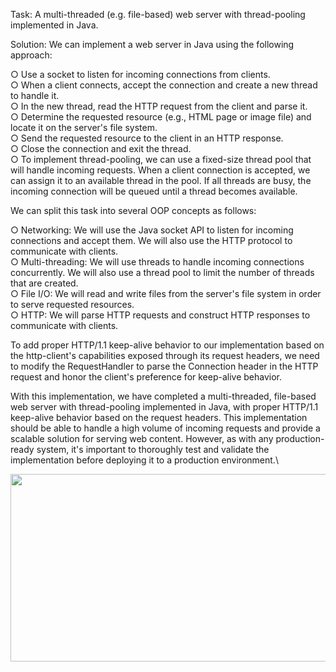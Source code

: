 Task: A multi-threaded (e.g. file-based) web server with thread-pooling implemented in Java.

Solution: We can implement a web server in Java using the following approach:

○ Use a socket to listen for incoming connections from clients.\
○ When a client connects, accept the connection and create a new thread to handle it.\
○ In the new thread, read the HTTP request from the client and parse it.\
○ Determine the requested resource (e.g., HTML page or image file) and locate it on the server's file system.\
○ Send the requested resource to the client in an HTTP response.\
○ Close the connection and exit the thread.\
○ To implement thread-pooling, we can use a fixed-size thread pool that will handle incoming requests. When a client connection is accepted, we can assign it to an available thread in the pool. If all threads are busy, the incoming connection will be queued until a thread becomes available.

We can split this task into several OOP concepts as follows:

○ Networking: We will use the Java socket API to listen for incoming connections and accept them. We will also use the HTTP protocol to communicate with clients.\
○ Multi-threading: We will use threads to handle incoming connections concurrently. We will also use a thread pool to limit the number of threads that are created.\
○ File I/O: We will read and write files from the server's file system in order to serve requested resources.\
○ HTTP: We will parse HTTP requests and construct HTTP responses to communicate with clients.

To add proper HTTP/1.1 keep-alive behavior to our implementation based on the http-client's capabilities exposed through its request headers, we need to modify the RequestHandler to parse the Connection header in the HTTP request and honor the client's preference for keep-alive behavior.

With this implementation, we have completed a multi-threaded, file-based web server with thread-pooling implemented in Java, with proper HTTP/1.1 keep-alive behavior based on the request headers. This implementation should be able to handle a high volume of incoming requests and provide a scalable solution for serving web content. However, as with any production-ready system, it's important to thoroughly test and validate the implementation before deploying it to a production environment.\

<p align="center"><img src="https://i.ibb.co/1QNXc6B/BENCH-10-100.png" width="600" height="300"  /></p>
